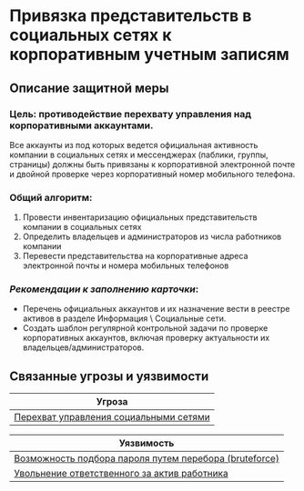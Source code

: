# Привязка представительств в социальных сетях к корпоративным учетным записям

## Описание защитной меры
### Цель: противодействие перехвату управления над корпоративными аккаунтами.

Все аккаунты из под которых ведется официальная активность компании в социальных сетях и мессенджерах (паблики, группы, страницы) должны быть привязаны к корпоративной электронной почте и двойной проверке через корпоративный номер мобильного телефона.

### Общий алгоритм:
1. Провести инвентаризацию официальных представительств компании в социальных сетях
2. Определить владельцев и администраторов из числа работников компании
3. Перевести представительства на корпоративные адреса электронной почты и номера мобильных телефонов

### *Рекомендации к заполнению карточки*:
+ Перечень официальных аккаунтов и их назначение вести в реестре активов в разделе Информация \ Социальные сети. 
+ Создать шаблон регулярной контрольной задачи по проверке корпоративных аккаунтов, включая проверку актуальности их владельцев/администраторов.

## Связанные угрозы и уязвимости
|Угроза|
|-|
|[Перехват управления социальными сетями](/vkr/threats/page22)|


|Уязвимость|
|-|
|[Возможность подбора пароля путем перебора (bruteforce)](/vkr/vulnerabilities/page26)|
|[Увольнение ответственного за актив работника](/vkr/vulnerabilities/page25)|
